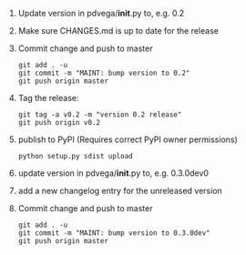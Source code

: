1. Update version in pdvega/__init__.py to, e.g. 0.2

2. Make sure CHANGES.md is up to date for the release

3. Commit change and push to master

       git add . -u
       git commit -m "MAINT: bump version to 0.2"
       git push origin master

4. Tag the release:

       git tag -a v0.2 -m "version 0.2 release"
       git push origin v0.2

5. publish to PyPI (Requires correct PyPI owner permissions)

       python setup.py sdist upload

6. update version in pdvega/__init__.py to, e.g. 0.3.0dev0

7. add a new changelog entry for the unreleased version

8. Commit change and push to master

       git add . -u
       git commit -m "MAINT: bump version to 0.3.0dev"
       git push origin master

    
